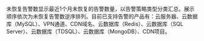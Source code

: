 未恢复告警数显示最近1个月未恢复的告警数量，以告警策略类型分类汇总。展示顺序依次为未恢复告警数逆序排列。目前已支持告警的产品有：云服务器、云数据库（MySQL）、VPN通道、CDN域名、云数据库（Redis）、云数据库（SQL Server）、云数据库（TDSQL）、云数据库（MongoDB）、CDN项目。
